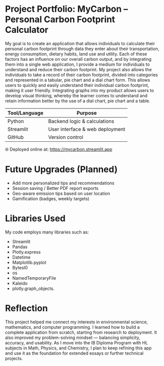 # Project Portfolio: MyCarbon – Personal Carbon Footprint Calculator

My goal is to create an application that allows individuals to calculate their personal carbon footprint through data they enter about their transportation, energy consumption, dietary habits, land use and utility. Each of these factors has an influence on our overall carbon output, and by integrating them into a single web application, I provide a medium for individuals to understand and reduce their carbon footprint. My project also allows the individuals to take a record of their carbon footprint, divided into categories and represented in a tabular, pie chart and a dial chart form. This allows users to quickly and easily understand their individual carbon footprint, making it user friendly. Integrating graphs into my product allows users to develop visual thinking, whereby the learner comes to understand and retain information better by the use of a dial chart, pie chart and a table.

| Tool/Language | Purpose                         |
| ------------- | ------------------------------- |
| Python        | Backend logic & calculations    |
| Streamlit     | User interface & web deployment |
| GitHub        | Version control                 |


🌐 Deployed online at: https://mycarbon.streamlit.app

# Future Upgrades (Planned)
- Add more personalized tips and recommendations
- Session saving / Better PDF report exports
- Geo-aware emission tips based on user location
- Gamification (badges, weekly targets)

# Libraries Used
My code employs many libraries such as:
- Streamlit
- Pandas
- Plotly.express
- Datetime
- Matplotlib.pyplot
- BytesI0
- os
- NamedTemporaryFile
- Kaleido
- plotly.graph_objects.

# Reflection
This project helped me connect my interests in environmental science, mathematics, and computer programming. I learned how to build a complete application from scratch, starting from research to deployment. It also improved my problem-solving mindset — balancing simplicity, accuracy, and usability. As I move into the IB Diploma Program with HL subjects in Math, Physics, and Chemistry, I plan to keep refining this app and use it as the foundation for extended essays or further technical projects.


